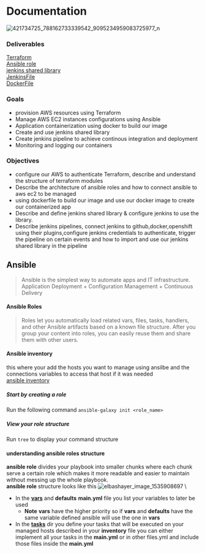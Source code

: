 # Documentation
  ![421734725_788162733339542_9095234959083725977_n](https://github.com/Marwan465/MultiCloudDevOpsProject/assets/67644687/430dcfdd-6858-4a9c-8711-199f87ec8a41) 

### Deliverables
[Terraform]() \
[Ansible role](https://github.com/Marwan465/MultiCloudDevOpsProject/tree/main/ansible) \
[jenkins shared library](https://github.com/Marwan465/jenkins-simple-library) \
[JenkinsFile](https://github.com/Marwan465/MultiCloudDevOpsProject/blob/main/jenkinsfile) \
[DockerFile](https://github.com/Marwan465/MultiCloudDevOpsProject/blob/main/Dockerfile) 

### Goals 
- provision AWS resources using Terraform
- Manage AWS EC2 instances configurations using Ansible
- Application containerization using docker to build our image
- Create and use jenkins shared library
- Create jenkins pipeline to achieve continous integration and deployment
- Monitoring and logging our containers
### Objectives 
- configure our AWS to authenticate Terraform, describe and understand the structure of terraform modules
- Describe the architecture of ansible roles and how to connect ansible to aws ec2 to be managed
- using dockerfile to build our image and use our docker image to create our containerized app
- Describe and define jenkins shared library & configure jenkins to use the library.
- Describe jenkins pipelines,  connect jenkins to github,docker,openshift using their plugins,configure jenkins credentials to authenticate, trigger the pipeline on certain events and how to import and use our jenkins shared library in the pipeline




## Ansible
> Ansible is the simplest way to automate apps and IT infrastructure. Application Deployment + Configuration Management + Continuous Delivery
 #### Ansible Roles
> Roles let you automatically load related vars, files, tasks, handlers, and other Ansible artifacts based on a known file structure. After you group your content into roles, you can easily reuse them and share them with other users.
#### Ansible inventory
this where your add the hosts you want to manage using ansilbe and the connections variables to access that host if it was needed \
[ansible inventory](https://github.com/Marwan465/MultiCloudDevOpsProject/blob/main/ansible/hosts)

  ##### Start by creating a role
  Run the following command `ansible-galaxy init <role_name>`
  ##### View your role structure
  Run `tree` to display your command structure
#### understanding ansible roles structure
**ansible role** divides your playbook into smaller chunks where each chunk serve a certain role which makes it more readable and easier to maintain without messing up the whole playbook. \
**ansible role** structure looks like this
 ![elbashayer_image_1535908697](https://github.com/Marwan465/MultiCloudDevOpsProject/assets/67644687/dbe11e6b-7be3-46bd-9caf-25300593384a) \
* In the **[vars](https://github.com/Marwan465/MultiCloudDevOpsProject/tree/main/ansible/roles/lab5/vars)** and **defaults** **main.yml** file you list your variables to later be used 
  * **Note**  **vars** have the higher priority so if **vars** and **defaults** have the same variable defined ansible will use the one in **vars** 
* In the **[tasks](https://github.com/Marwan465/MultiCloudDevOpsProject/tree/main/ansible/roles/lab5/tasks)** dir you define your tasks that will be executed on your managed hosts described in your **inventory** file you can either implement all your tasks in the **main.yml** or in other files.yml and include those files inside the **main.yml**


 
